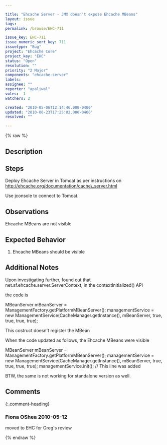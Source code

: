 ```yaml
---

title: "Ehcache Server - JMX doesn't expose Ehcache MBeans"
layout: issue
tags: 
permalink: /browse/EHC-711

issue_key: EHC-711
issue_numeric_sort_key: 711
issuetype: "Bug"
project: "Ehcache Core"
project_key: "EHC"
status: "Open"
resolution: ""
priority: "2 Major"
components: "ehcache-server"
labels: 
assignee: ""
reporter: "apaliwal"
votes:  1
watchers: 2

created: "2010-05-06T12:14:46.000-0400"
updated: "2010-06-23T17:25:02.000-0400"
resolved: ""

---
```




{% raw %}



## Description

<div markdown="1" class="description">

Steps
--------
Deploy Ehcache Server in Tomcat as per instructions on http://ehcache.org/documentation/cache\_server.html

Use jconsole to connect to Tomcat.

Observations
------------------
Ehcache MBeans are not visible

Expected Behavior
----------------------------
1. Ehcache MBeans should be visible

Additional Notes
----------------------

Upon investigating further, found out that net.sf.ehcache.server.ServerContext, in the contextInitialized() API

the code is 

 MBeanServer mBeanServer = ManagementFactory.getPlatformMBeanServer();
        managementService = new ManagementService(CacheManager.getInstance(), mBeanServer,
                true, true, true, true);

This costruct doesn't register the MBean

When the code updated as follows, the Ehcache MBeans were visible 

MBeanServer mBeanServer = ManagementFactory.getPlatformMBeanServer();
        managementService = new ManagementService(CacheManager.getInstance(), mBeanServer,
                true, true, true, true);
        managementService.init(); // This line was added


BTW, the same is not working for standalone version as well.


</div>

## Comments


{:.comment-heading}
### **Fiona OShea** <span class="date">2010-05-12</span>

<div markdown="1" class="comment">

moved to EHC for Greg's review

</div>



{% endraw %}
